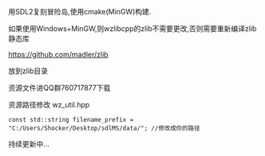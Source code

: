 用SDL2复刻冒险岛,使用cmake(MinGW)构建.

如果使用Windows+MinGW,则wzlibcpp的zlib不需要更改,否则需要重新编译zlib静态库

https://github.com/madler/zlib

放到zlib目录

资源文件进QQ群760717877下载

资源路径修改 wz_util.hpp
```
const std::string filename_prefix = "C:/Users/Shocker/Desktop/sdlMS/data/"; //修改成你的路径
```

持续更新中...
